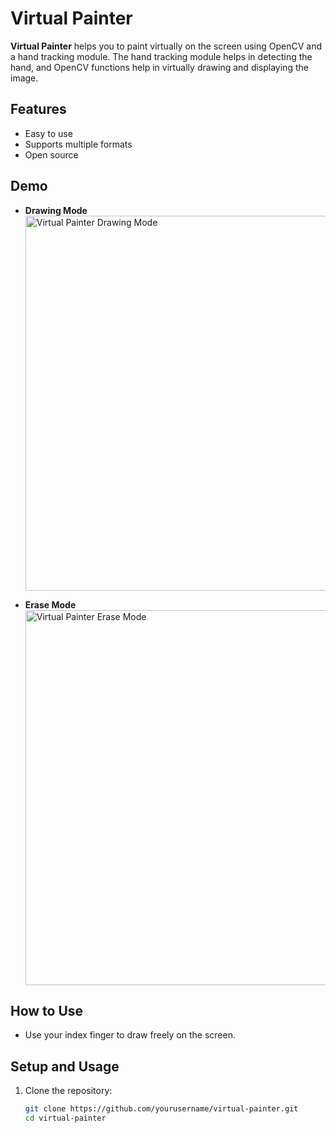 # Virtual Painter

**Virtual Painter** helps you to paint virtually on the screen using OpenCV and a hand tracking module. The hand tracking module helps in detecting the hand, and OpenCV functions help in virtually drawing and displaying the image.

## Features

- Easy to use
- Supports multiple formats
- Open source

## Demo

- **Drawing Mode**  
  <img src="https://github.com/user-attachments/assets/20181772-460d-4a1c-a102-1dbe0dbb6522" width="600" alt="Virtual Painter Drawing Mode">

- **Erase Mode**  
  <img src="https://github.com/user-attachments/assets/8004e22e-1684-4731-bd06-a2c021d24286
" width="600" alt="Virtual Painter Erase Mode">

## How to Use

- Use your index finger to draw freely on the screen.

## Setup and Usage

1. Clone the repository:
   ```sh
   git clone https://github.com/yourusername/virtual-painter.git
   cd virtual-painter

